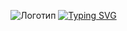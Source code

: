 ![Логотип](https://github.com/mrybs/dasuas/raw/master/assets/sprites-override/logo.png)
<a href="https://git.io/typing-svg"><img src="https://readme-typing-svg.herokuapp.com?font=Monospace&duration=2500&pause=500&color=08D740&background=000000&vCenter=true&width=435&lines=Developers%3A;mrybs+-+team+lead%2C+pixelartist;001kpp+-+pixelartist%2C+sound+designer;LpSts325+-+pixelartist;proneslow+-+pixelartist" alt="Typing SVG" /></a>
<br>

